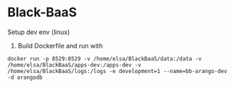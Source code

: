 Black-BaaS
==========

Setup dev env (linux)

1. Build Dockerfile and run with
```
docker run -p 8529:8529 -v /home/elsa/BlackBaaS/data:/data -v /home/elsa/BlackBaaS/apps-dev:/apps-dev -v /home/elsa/BlackBaaS/logs:/logs -e development=1 --name=bb-arango-dev -d arangodb
```
